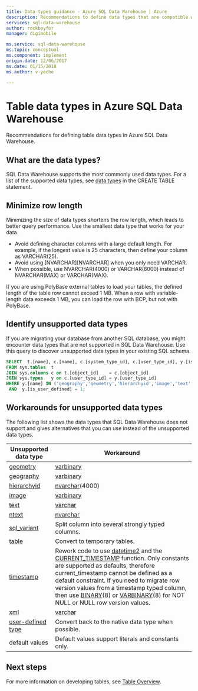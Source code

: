 ```yaml
---
title: Data types guidance - Azure SQL Data Warehouse | Azure
description: Recommendations to define data types that are compatible with SQL Data Warehouse. 
services: sql-data-warehouse
author: rockboyfor
manager: digimobile

ms.service: sql-data-warehouse
ms.topic: conceptual
ms.component: implement
origin.date: 12/06/2017
ms.date: 01/15/2018
ms.author: v-yeche

---
```


# Table data types in Azure SQL Data Warehouse
Recommendations for defining table data types in Azure SQL Data Warehouse. 

## What are the data types?

SQL Data Warehouse supports the most commonly used data types. For a list of the supported data types, see [data types](https://docs.microsoft.com/sql/t-sql/statements/create-table-azure-sql-data-warehouse#DataTypes) in the CREATE TABLE statement. 

## Minimize row length
Minimizing the size of data types shortens the row length, which leads to better query performance. Use the smallest data type that works for your data. 

- Avoid defining character columns with a large default length. For example, if the longest value is 25 characters, then define your column as VARCHAR(25). 
- Avoid using [NVARCHAR][NVARCHAR] when you only need VARCHAR.
- When possible, use NVARCHAR(4000) or VARCHAR(8000) instead of NVARCHAR(MAX) or VARCHAR(MAX).

If you are using PolyBase external tables to load your tables, the defined length of the table row cannot exceed 1 MB. When a row with variable-length data exceeds 1 MB, you can load the row with BCP, but not with PolyBase.

## Identify unsupported data types
If you are migrating your database from another SQL database, you might encounter data types that are not supported in SQL Data Warehouse. Use this query to discover unsupported data types in your existing SQL schema.

```sql
SELECT  t.[name], c.[name], c.[system_type_id], c.[user_type_id], y.[is_user_defined], y.[name]
FROM sys.tables  t
JOIN sys.columns c on t.[object_id]    = c.[object_id]
JOIN sys.types   y on c.[user_type_id] = y.[user_type_id]
WHERE y.[name] IN ('geography','geometry','hierarchyid','image','text','ntext','sql_variant','xml')
 AND  y.[is_user_defined] = 1;
```


## <a name="unsupported-data-types"></a>Workarounds for unsupported data types

The following list shows the data types that SQL Data Warehouse does not support and gives alternatives that you can use instead of the unsupported data types.

| Unsupported data type | Workaround |
| --- | --- |
| [geometry](https://docs.microsoft.com/sql/t-sql/spatial-geometry/spatial-types-geometry-transact-sql) |[varbinary](https://docs.microsoft.com/sql/t-sql/data-types/binary-and-varbinary-transact-sql) |
| [geography](https://docs.microsoft.com/sql/t-sql/spatial-geography/spatial-types-geography) |[varbinary](https://docs.microsoft.com/sql/t-sql/data-types/binary-and-varbinary-transact-sql) |
| [hierarchyid](https://docs.microsoft.com/sql/t-sql/data-types/hierarchyid-data-type-method-reference) |[nvarchar](https://docs.microsoft.com/sql/t-sql/data-types/nchar-and-nvarchar-transact-sql)(4000) |
| [image](https://docs.microsoft.com/sql/t-sql/data-types/ntext-text-and-image-transact-sql) |[varbinary](https://docs.microsoft.com/sql/t-sql/data-types/binary-and-varbinary-transact-sql) |
| [text](https://docs.microsoft.com/sql/t-sql/data-types/ntext-text-and-image-transact-sql) |[varchar](https://docs.microsoft.com/sql/t-sql/data-types/char-and-varchar-transact-sql) |
| [ntext](https://docs.microsoft.com/sql/t-sql/data-types/ntext-text-and-image-transact-sql) |[nvarchar](https://docs.microsoft.com/sql/t-sql/data-types/nchar-and-nvarchar-transact-sql) |
| [sql_variant](https://docs.microsoft.com/sql/t-sql/data-types/sql-variant-transact-sql) |Split column into several strongly typed columns. |
| [table](https://docs.microsoft.com/sql/t-sql/data-types/table-transact-sql) |Convert to temporary tables. |
| [timestamp](https://docs.microsoft.com/sql/t-sql/data-types/date-and-time-types) |Rework code to use [datetime2](https://docs.microsoft.com/sql/t-sql/data-types/datetime2-transact-sql) and the [CURRENT_TIMESTAMP](https://docs.microsoft.com/sql/t-sql/functions/current-timestamp-transact-sql) function. Only constants are supported as defaults, therefore current_timestamp cannot be defined as a default constraint. If you need to migrate row version values from a timestamp typed column, then use [BINARY](https://docs.microsoft.com/sql/t-sql/data-types/binary-and-varbinary-transact-sql)(8) or [VARBINARY](https://docs.microsoft.com/sql/t-sql/data-types/binary-and-varbinary-transact-sql)(8) for NOT NULL or NULL row version values. |
| [xml](https://docs.microsoft.com/sql/t-sql/xml/xml-transact-sql) |[varchar](https://docs.microsoft.com/sql/t-sql/data-types/char-and-varchar-transact-sql) |
| [user-defined type](https://docs.microsoft.com/sql/relational-databases/native-client/features/using-user-defined-types) |Convert back to the native data type when possible. |
| default values | Default values support literals and constants only. |


## Next steps
For more information on developing tables, see [Table Overview](sql-data-warehouse-tables-overview.md).
